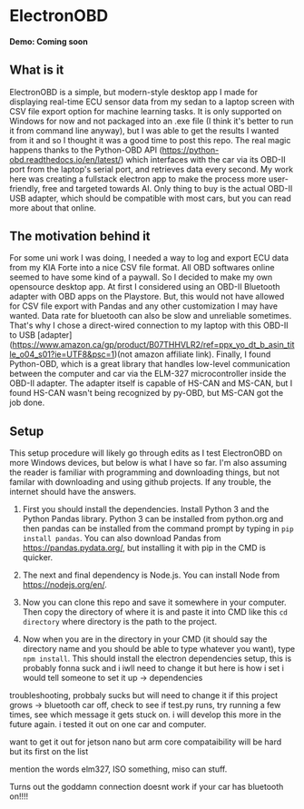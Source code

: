 # ElectronOBD
#### Demo: Coming soon
## What is it
ElectronOBD is a simple, but modern-style desktop app I made for displaying real-time ECU sensor data from my sedan to a laptop screen with CSV file export option for machine learning tasks. It is only supported on Windows for now and not packaged into an .exe file (I think it's better to run it from command line anyway), but I was able to get the results I wanted from it and so I thought it was a good time to post this repo. The real magic happens thanks to the Python-OBD API (https://python-obd.readthedocs.io/en/latest/) which interfaces with the car via its OBD-II port from the laptop's serial port, and retrieves data every second. My work here was creating a fullstack electron app to make the process more user-friendly, free and targeted towards AI. Only thing to buy is the actual OBD-II USB adapter, which should be compatible with most cars, but you can read more about that online.

## The motivation behind it
For some uni work I was doing, I needed a way to log and export ECU data from my KIA Forte into a nice CSV file format. All OBD softwares online seemed to have some kind of a paywall. So I decided to make my own opensource desktop app. At first I considered using an OBD-II Bluetooth adapter with OBD apps on the Playstore. But, this would not have allowed for CSV file export with Pandas and any other customization I may have wanted. Data rate for bluetooth can also be slow and unreliable sometimes. That's why I chose a direct-wired connection to my laptop with this OBD-II to USB [adapter] (https://www.amazon.ca/gp/product/B07THHVLR2/ref=ppx_yo_dt_b_asin_title_o04_s01?ie=UTF8&psc=1)(not amazon affiliate link). Finally, I found Python-OBD, which is a great library that handles low-level communication between the computer and car via the ELM-327 microcontroller inside the OBD-II adapter. The adapter itself is capable of HS-CAN and MS-CAN, but I found HS-CAN wasn't being recognized by py-OBD, but MS-CAN got the job done.

## Setup
This setup procedure will likely go through edits as I test ElectronOBD on more Windows devices, but below is what I have so far. I'm also assuming the reader is familiar with programming and downloading things, but not familar with downloading and using github projects. If any trouble, the internet should have the answers.

1) First you should install the dependencies. Install Python 3 and the Python Pandas library. Python 3 can be installed from python.org and then pandas can be installed from the command prompt by typing in ```pip install pandas```. You can also download Pandas from https://pandas.pydata.org/, but installing it with pip in the CMD is quicker.

2) The next and final dependency is Node.js. You can install Node from https://nodejs.org/en/. 

3) Now you can clone this repo and save it somewhere in your computer. Then copy the directory of where it is and paste it into CMD like this ```cd directory``` where directory is the path to the project. 

4) Now when you are in the directory in your CMD (it should say the directory name and you should be able to type whatever you want), type ```npm install```. This should install the electron dependencies
setup, this is probably fonna suck and i iwll need to change it but here is how i set i would tell someone to set it up -> dependencies 

troubleshooting, probbaly sucks but will need to change it if this project grows -> bluetooth car off, check to see if test.py runs, try running a few times, see which message it gets stuck on. i will develop this more in the future again. i tested it out on one car and computer.

want  to get it out for jetson nano but arm core compataibility will be hard but its first on the list

mention the words elm327, ISO something, miso can stuff. 

Turns out the goddamn connection doesnt work if your car has bluetooth on!!!!
